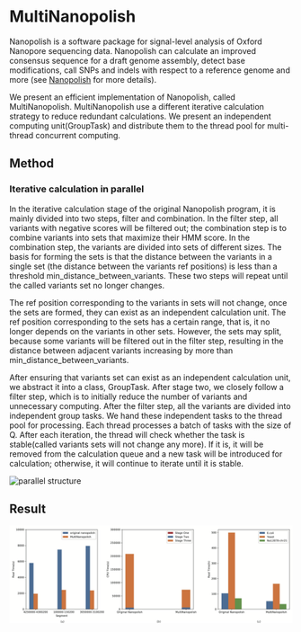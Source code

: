 # MultiNanopolish

Nanopolish is a software package for signal-level analysis of Oxford Nanopore sequencing data. Nanopolish can calculate an improved consensus sequence for a draft genome assembly, detect base modifications, call SNPs and indels with respect to a reference genome and more (see [Nanopolish](https://github.com/jts/nanopolish) for more details).

We present an efficient  implementation of Nanopolish, called MultiNanopolish. MultiNanopolish use a different iterative calculation strategy to reduce redundant calculations.  We present an independent computing unit(GroupTask) and distribute them to the thread pool for multi-thread concurrent computing.

## Method
###  Iterative calculation in parallel
In the iterative calculation stage of the original Nanopolish program, it is mainly divided into two steps, filter and combination. In the filter step, all variants with negative scores will be filtered out; the combination step is to combine variants into sets that maximize their HMM score. In the combination step, the variants are divided into sets of different sizes. The basis for forming the sets is that the distance between the variants in a single set (the distance between the variants ref positions) is less than a threshold min_distance_between_variants. These two steps will repeat until the called variants set no longer changes.

The ref position corresponding to the variants in sets will not change, once the sets are formed, they can exist as an independent calculation unit. The ref position corresponding to the sets has a certain range, that is, it no longer depends on the variants in other sets. However, the sets may split, because some variants will be filtered out in the filter step, resulting in the distance between adjacent variants increasing by more than min_distance_between_variants.

After ensuring that variants set can exist as an independent calculation unit, we abstract it into a class, GroupTask. After stage two, we closely follow a filter step, which is to initially reduce the number of variants and unnecessary computing. After the filter step, all the variants are divided into independent group tasks. We hand these independent tasks to the thread pool for processing. Each thread processes a batch of tasks with the size of Q. After each iteration, the thread will check whether the task is stable(called variants sets will not change any more). If it is, it will be removed from the calculation queue and a new task will be introduced for calculation; otherwise, it will continue to iterate until it is stable.

![parallel structure](https://github.com/BoredMa/MultiNanopolish/blob/master/test/MultiNanopolish.png)

## Result

![MultiNanopolish experiment result](https://github.com/BoredMa/MultiNanopolish/blob/master/test/performance.png)